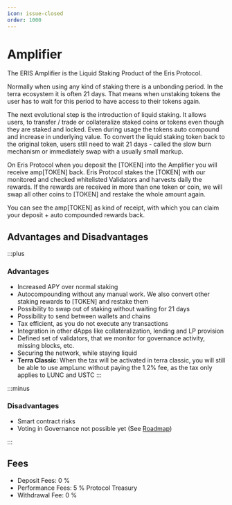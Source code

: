 ```yaml
---
icon: issue-closed
order: 1000
---
```


# Amplifier

The ERIS Amplifier is the Liquid Staking Product of the Eris Protocol.

Normally when using any kind of staking there is a unbonding period. In the terra ecosystem it is often 21 days. That means when unstaking tokens the user has to wait for this period to have access to their tokens again.

The next evolutional step is the introduction of liquid staking. It allows users, to transfer / trade or collateralize staked coins or tokens even though they are staked and locked.
Even during usage the tokens auto compound and increase in underlying value.
To convert the liquid staking token back to the original token, users still need to wait 21 days - called the slow burn mechanism or immediately swap with a usually small markup.

On Eris Protocol when you deposit the [TOKEN] into the Amplifier you will receive amp[TOKEN] back. Eris Protocol stakes the [TOKEN] with our monitored and checked whitelisted Validators and harvests daily the rewards. If the rewards are received in more than one token or coin, we will swap all other coins to [TOKEN] and restake the whole amount again.

You can see the amp[TOKEN] as kind of receipt, with which you can claim your deposit + auto compounded rewards back.

## Advantages and Disadvantages

:::plus

### Advantages
- Increased APY over normal staking
- Autocompounding without any manual work. We also convert other staking rewards to [TOKEN] and restake them
- Possibility to swap out of staking without waiting for 21 days
- Possibility to send between wallets and chains
- Tax efficient, as you do not execute any transactions
- Integration in other dApps like collateralization, lending and LP provision
- Defined set of validators, that we monitor for governance activity, missing blocks, etc.
- Securing the network, while staying liquid
- **Terra Classic**: When the tax will be activated in terra classic, you will still be able to use ampLunc without paying the 1.2% fee, as the tax only applies to LUNC and USTC
:::


:::minus
### Disadvantages
- Smart contract risks
- Voting in Governance not possible yet (See [Roadmap](./../../roadmap-and-vision/))

:::


## Fees

- Deposit Fees: 0 %
- Performance Fees: 5 % Protocol Treasury
- Withdrawal Fee: 0 %
